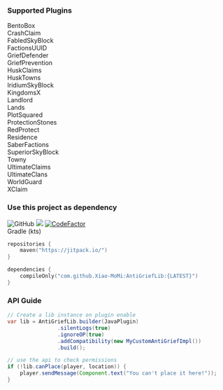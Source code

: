 ### Supported Plugins
BentoBox \
CrashClaim \
FabledSkyBlock \
FactionsUUID \
GriefDefender \
GriefPrevention \
HuskClaims \
HuskTowns \
IridiumSkyBlock \
KingdomsX \
Landlord \
Lands \
PlotSquared \
ProtectionStones \
RedProtect \
Residence \
SaberFactions \
SuperiorSkyBlock \
Towny \
UltimateClaims \
UltimateClans \
WorldGuard \
XClaim

### Use this project as dependency
![GitHub](https://img.shields.io/github/license/Xiao-MoMi/AntiGriefLib)
[![](https://jitpack.io/v/Xiao-MoMi/AntiGriefLib.svg)](https://jitpack.io/#Xiao-MoMi/AntiGriefLib)
[![CodeFactor](https://www.codefactor.io/repository/github/xiao-momi/antigrieflib/badge)](https://www.codefactor.io/repository/github/xiao-momi/antigrieflib) \
Gradle (kts)
```kotlin
repositories {
    maven("https://jitpack.io/")
}
```
```kotlin
dependencies {
    compileOnly("com.github.Xiao-MoMi:AntiGriefLib:{LATEST}")
}
```

### API Guide
```java
// Create a lib instance on plugin enable
var lib = AntiGriefLib.builder(JavaPlugin)
                .silentLogs(true)
                .ignoreOP(true)
                .addCompatibility(new MyCustomAntiGriefImpl())
                .build();

// use the api to check permissions
if (!lib.canPlace(player, location)) {
    player.sendMessage(Component.text("You can't place it here!"));
}
```